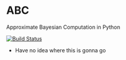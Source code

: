 # ABC
Approximate Bayesian Computation in Python

[![Build Status](https://travis-ci.org/ikar1234/ABC.svg?branch=master)](https://travis-ci.org/ikar1234/ABC)


* Have no idea where this is gonna go

